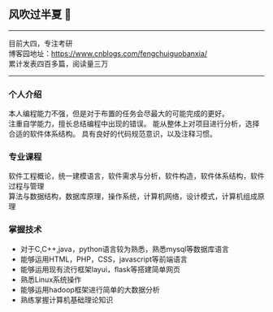 ## 风吹过半夏 👋
****
目前大四，专注考研  
博客园地址：https://www.cnblogs.com/fengchuiguobanxia/  
累计发表四百多篇，阅读量三万  
****
### 个人介绍
本人编程能力不强，但是对于布置的任务会尽最大的可能完成的更好。  
注重自学能力，擅长总结编程中出现的错误。
能从整体上对项目进行分析，选择合适的软件体系结构。
具有良好的代码规范意识，以及注释习惯。
### 专业课程
软件工程概论，统一建模语言，软件需求与分析，软件构造，软件体系结构，软件过程与管理  
算法与数据结构，数据库原理，操作系统，计算机网络，设计模式，计算机组成原理
### 掌握技术
* 对于C,C++,java，python语言较为熟悉，熟悉mysql等数据库语言
* 能够运用HTML，PHP，CSS，javascript等前端语言
* 能够运用现有流行框架layui，flask等搭建简单网页
* 熟悉Linux系统操作
* 能够运用hadoop框架进行简单的大数据分析
* 熟练掌握计算机基础理论知识
<!--
**LINAN1345272421/LINAN1345272421** is a ✨ _special_ ✨ repository because its `README.md` (this file) appears on your GitHub profile.

Here are some ideas to get you started:

- 🔭 I’m currently working on ...
- 🌱 I’m currently learning ...
- 👯 I’m looking to collaborate on ...
- 🤔 I’m looking for help with ...
- 💬 Ask me about ...
- 📫 How to reach me: ...
- 😄 Pronouns: ...
- ⚡ Fun fact: ...
-->
